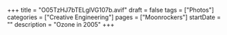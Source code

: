 +++
title = "O05TzHJ7bTELglVG107b.avif"
draft = false
tags = ["Photos"]
categories = ["Creative Engineering"]
pages = ["Moonrockers"]
startDate = ""
description = "Ozone in 2005"
+++
